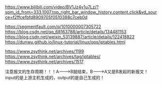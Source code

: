 https://www.bilibili.com/video/BV1Jz4y1u7Lz/?spm_id_from=333.1007.top_right_bar_window_history.content.click&vd_source=f2ffcefbfd8909705f0510388c7ceb0d

https://segmentfault.com/q/1010000007305722
https://blog.csdn.net/qq_68163788/article/details/134481153
https://blog.csdn.net/weixin_53139887/article/details/122418822
https://dunwu.github.io/linux-tutorial/linux/ops/iptables.html

https://www.zsythink.net/archives/1199
https://www.zsythink.net/archives/tag/iptables/
https://www.zsythink.net/archives/1517

注意报文的生存周期！！！A--->B就结束，B--->A又是B发起的新报文！
input的是上游主机生成的，output的是自己生成的！